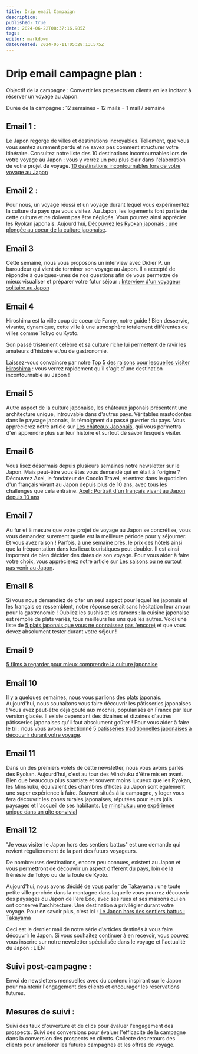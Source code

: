 ```yaml
---
title: Drip email Campaign
description: 
published: true
date: 2024-06-22T08:37:16.985Z
tags: 
editor: markdown
dateCreated: 2024-05-11T05:28:13.575Z
---
```



# Drip email campagne plan : 

Objectif de la campagne : Convertir les prospects en clients en les incitant à réserver un voyage au Japon.

Durée de la campagne : 12 semaines - 12 mails = 1 mail / semaine 


## Email 1 : 
Le Japon regorge de villes et destinations incroyables. Tellement, que vous vous sentez surement perdu et ne savez pas comment structurer votre itinéraire. 
Consultez notre liste des 10 destinations incontournables lors de votre voyage au Japon : vous y verrez un peu plus clair dans l'élaboration de votre projet de voyage. 
[10 destinations incontournables lors de votre voyage au Japon](/fr/home/blog/destinationsincontournablesvoyagejapon)

## Email 2 : 
Pour nous, un voyage réussi et un voyage durant lequel vous expérimentez la culture du pays que vous visitez. 
Au Japon, les logements font partie de cette culture et ne doivent pas être négligés. Vous pourrez ainsi apprécier les Ryokan japonais. 
Aujourd'hui, [Découvrez les Ryokan japonais : une plongée au coeur de la culture japonaise](/fr/home/blog/Ryokan). 

## Email 3 
Cette semaine, nous vous proposons un interview avec Didier P. un baroudeur qui vient de terminer son voyage au Japon.  Il a accepté de répondre à quelques-unes de nos questions afin de vous permettre de mieux visualiser et préparer votre futur séjour : 
[Interview d'un voyageur solitaire au Japon](/fr/home/blog/interviewclient)

## Email 4
Hiroshima est la ville coup de coeur de Fanny, notre guide ! Bien desservie, vivante, dynamique, cette ville à une atmosphère totalement différentes de villes comme Tokyo ou Kyoto. 

Son passé tristement célèbre et sa culture riche lui permettent de ravir les amateurs d'histoire et/ou de gastronomie.

Laissez-vous convaincre par notre [Top 5 des raisons pour lesquelles visiter Hiroshima](/fr/home/blog/hiroshimameilleurevillejapon) : vous verrez rapidement qu'il s'agit d'une destination incontournable au Japon ! 

## Email 5 
Autre aspect de la culture japonaise, les châteaux japonais présentent une architecture unique, introuvable dans d'autres pays. 
Véritables mastodontes dans le paysage japonais, ils témoignent du passé guerrier du pays. Vous apprécierez notre article sur [Les châteaux Japonais](/fr/home/blog/leschateauxjaponais), qui vous permettra d'en apprendre plus sur leur histoire et surtout de savoir lesquels visiter. 

## Email 6 
Vous lisez désormais depuis plusieurs semaines notre newsletter sur le Japon. Mais peut-être vous êtes vous demandé qui en était à l'origine ? Découvrez Axel, le fondateur de Cocolo Travel, et entrez dans le quotidien d'un français vivant au Japon depuis plus de 10 ans, avec tous les challenges que cela entraine. 
[Axel : Portrait d'un français vivant au Japon depuis 10 ans](/fr/home/blog/agencyintroduction)

## Email 7 
Au fur et à mesure que votre projet de voyage au Japon se concrétise, vous vous demandez surement quelle est la meilleure période pour y séjourner. Et vous avez raison ! Parfois, à une semaine près, le prix des hôtels ainsi que la fréquentation dans les lieux touristiques peut doubler. Il est ainsi important de bien décider des dates de son voyage. Pour vous aider à faire votre choix, vous apprécierez notre article sur [Les saisons ou ne surtout pas venir au Japon](/fr/home/blog/saisonsjapon). 

## Email 8 
Si vous nous demandiez de citer un seul aspect pour lequel les japonais et les français se ressemblent, notre réponse serait sans hésitation leur amour pour la gastronomie !
Oubliez les sushis et les ramens : la cuisine japonaise est remplie de plats variés, tous meilleurs les uns que les autres. Voici une liste de [5 plats japonais que vous ne connaissez pas (encore)](/fr/home/blog/platsjaponaisquetuneconnaispas) et que vous devez absolument tester durant votre séjour ! 

## Email 9 
[5 films à regarder pour mieux comprendre la culture japonaise](/fr/home/blog/5filmspourmieuxcomprendrelaculturejaponaise)

## Email 10 
Il y a quelques semaines, nous vous parlions des plats japonais. Aujourd'hui, nous souhaitons vous faire découvrir les pâtisseries japonaises ! Vous avez peut-être déjà gouté aux mochis, popularisés en France par leur version glacée. 
Il existe cependant des dizaines et dizaines d'autres pâtisseries japonaises qu'il faut absolument goûter ! 
Pour vous aider à faire le tri : nous vous avons sélectionné [5 patisseries traditionnelles japonaises à découvrir durant votre voyage](/fr/home/blog/top5wagashi). 

## Email 11 
Dans un des premiers volets de cette newsletter, nous vous avons parlés des Ryokan. Aujourd'hui, c'est au tour des Minshuku d'être mis en avant. 
Bien que beaucoup plus spartiate et souvent moins luxueux que les Ryokan, les Minshuku, équivalent des chambres d'hôtes au Japon sont également une super expérience à faire. 
Souvent situés à la campagne, y loger vous fera découvrir les zones rurales japonaises, réputées pour leurs jolis paysages et l'accueil de ses habitants. 
[Le minshuku : une expérience unique dans un gîte convivial
](/fr/home/blog/minshuku)

## Email 12

"Je veux visiter le Japon hors des sentiers battus" est une demande qui revient régulièrement de la part des futurs voyageurs. 

De nombreuses destinations, encore peu connues, existent au Japon et vous permettront de découvrir un aspect différent du pays, loin de la frénésie de Tokyo ou de la foule de Kyoto. 

Aujourd'hui, nous avons décidé de vous parler de Takayama : une toute petite ville perchée dans la montagne dans laquelle vous pourrez découvrir des paysages du Japon de l'ère Edo, avec ses rues et ses maisons qui en ont conservé l'architecture. 
Une destination à privilégier durant votre voyage. 
Pour en savoir plus, c'est ici : [Le Japon hors des sentiers battus : Takayama](/fr/home/blog/takayama)

Ceci est le dernier mail de notre série d'articles destinés à vous faire découvrir le Japon. Si vous souhaitez continuer à en recevoir, vous pouvez vous inscrire sur notre newsletter spécialisée dans le voyage et l'actualité du Japon : LIEN 










## Suivi post-campagne :

Envoi de newsletters mensuelles avec du contenu inspirant sur le Japon pour maintenir l'engagement des clients et encourager les réservations futures.

## Mesures de suivi :

Suivi des taux d'ouverture et de clics pour évaluer l'engagement des prospects.
Suivi des conversions pour évaluer l'efficacité de la campagne dans la conversion des prospects en clients.
Collecte des retours des clients pour améliorer les futures campagnes et les offres de voyage.
